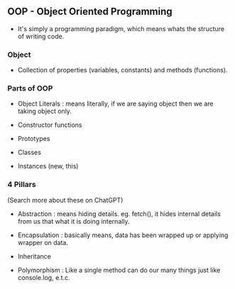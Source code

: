 ## OOP - Object Oriented Programming

- It's simply a programming paradigm, which means whats the structure of writing code.

### Object

- Collection of properties (variables, constants) and methods (functions).

### Parts of OOP

- Object Literals : means literally, if we are saying object then we are taking object only. 

- Constructor functions
- Prototypes
- Classes
- Instances (new, this)

### 4 Pillars 
(Search more about these on ChatGPT)

- Abstraction : means hiding details. eg. fetch(), it hides internal details from us that what it is doing internally.

- Encapsulation : basically means, data has been wrapped up or applying wrapper on data.

- Inheritance

- Polymorphism : Like a single method can do our many things just like console.log, e.t.c.